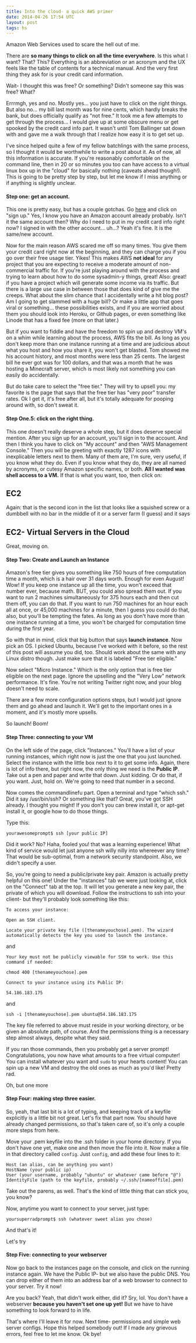 ```yaml
---
title: Into the cloud- a quick AWS primer
date: 2014-04-26 17:54 UTC
layout: post
tags: hs
---
```


Amazon Web Services used to scare the hell out of me.

There are **so many things to click on all the time everywhere**. Is this what I want? That? This? Everything is an abbreviation or an acronym and the UX feels like the table of contents for a technical manual. And the very first thing they ask for is your credit card information.

Wait- I thought this was free? Or something? Didn't someone say this was free? What?

Errrmgh, yes and no. Mostly yes... you just have to click on the right things. But also no... my bill last month was for nine cents, which hardly breaks the bank, but does officially qualify as "not free." It took me a few attempts to get through the process... I would give up at some obscure menu or get spooked by the credit card info part. It wasn't until Tom Ballinger sat down with and gave me a walk through that I realize how easy it is to get set up.

I've since helped quite a few of my fellow batchlings with the same process, so I thought it would be worthwhile to write a post about it. As of now, all this information is accurate. If you're reasonably comfortable on the command line, then in 20 or so minutes you too can have access to a virtual linux box up in the "cloud" for basically nothing (caveats ahead though!). This is going to be pretty step by step, but let me know if I miss anything or if anything is slightly unclear.

<h4>Step one: get an account.</h4>

This one is pretty easy, but has a couple gotchas. Go [here](http://aws.amazon.com/) and click on "sign up." Yes, I know you have an Amazon account already probably. Isn't it the same account then? Why do I need to put in my credit card info right now? I signed in with the other account... uh...? Yeah it's fine. It is the same/new account.

Now for the main reason AWS scared me off so many times. You give them your credit card right now at the beginning, and they can charge you if you go over their free usage tier. Yikes! This makes AWS **not ideal** for any project that you are expecting to receive a moderate amount of non-commercial traffic for. If you're just playing around with the process and trying to learn about how to do some sysadmin-y things, great! Also: great! if you have a project which will generate some income via its traffic. But there is a large use case in between those that does kind of give me the creeps. What about the slim chance that I accidentally write a hit blog post? Am I going to get slammed with a huge bill? Or make a little app that goes viral or something... these possibilities exists, and if you  are worried about them you should look into Heroku, or Github pages, or even something like Linode that has a fixed fee (more on that later.)

But if you want to fiddle and have the freedom to spin up and destroy VM's on a whim while learning about the process, AWS fits the bill. As long as you don't keep more than one instance running at a time and are judicious about what you host and how you share it, you won't get blasted. Tom showed me his account history, and most months were less than 25 cents. The largest bill he ever got was for 100 dollars, and that was a month that he was hosting a Minecraft server, which is most likely not something you can easily do accidentally.

But do take care to select the "free tier." They will try to upsell you: my favorite is the page that says that the free tier has "very poor" transfer rates. Ok I get it, it's free after all, but it's totally adequate for pooping around with, so don't sweat it.

<h4>Step One.5: click on the right thing.</h4>

This one doesn't really deserve a whole step, but it does deserve special mention. After you sign up for an account, you'll sign in to the account. And then I think you have to click on "My account" and then "AWS Management Console." Then you will be greeting with exactly 1287 icons with inexplicable letters next to them. Many of them are, I'm sure, very useful, if you know what they do. Even if you know what they do, they are all named by acronyms, or cutesy Amazon specific names, or both. **All I wanted was shell access to a VM.** If that is what you want, too, then click on:

<h2>EC2</h2>

Again: that is the second icon in the list that looks like a squished screw or a dumbbell with no bar in the middle of it or a server farm (I guess) and it says

<h2>EC2- Virtual Servers in the Cloud</h2>

Great, moving on.

<h4>Step Two: Create and Launch an Instance</h4>

Amazon's free tier gives you something like 750 hours of free computation time a month, which is a hair over 31 days worth. Enough for even August! Wow! If you keep one instance up all the time, you won't exceed that number ever, because math. BUT, you could also spread them out. If you want to run 2 machines simultaneously for 375 hours each and then cut them off, you can do that. If you want to run 750 machines for an hour each all at once, or 45,000 machines for a minute, then I guess you could do that, also, but you'll be tempting the fates. As long as you don't have more than one instance running at a time, you won't be charged for computation time during the first year.

So with that in mind, click that big button that says **launch instance**. Now pick an OS. I picked Ubuntu, because I've worked with it before, so the rest of this post will assume you did, too. Should work about the same with any Linux distro though. Just make sure that it is labeled "Free tier eligible."

Now select "Micro Instance." Which is the only option that is free tier eligible on the next page. Ignore the upselling and the "Very Low" network performance. It's fine. You're not writing Twitter right now, and your blog doesn't need to scale.

There are a few more configuration options steps, but I would just ignore them and go ahead and launch it. We'll get to the important ones in a moment, and it's mostly more upsells.

So launch! Boom!

<h4>Step Three: connecting to your VM</h4>

On the left side of the page, click "Instances." You'll have a list of your running instances, which right now is just the one that you just launched. Select the instance with the little box next to it to get some info. Again, there is lot of info there, but right now, the only thing we need is the **Public IP**. Take out a pen and paper and write that down. Just kidding. Or do that, if you want. Just, hold on. We're going to need that number in a second.

Now comes the commandlinefu part. Open a terminal and type "which ssh." Did it say /usr/bin/ssh? Or something like that? Great, you've got SSH already. I thought you might! If you don't you can brew install it, or apt-get install it, or google how to do those things.

Type this:

```
yourawesomeprompt$ ssh [your public IP]
```

Did it work? No? Haha, fooled you! that was a learning experience! What kind of service would let just anyone ssh willy nilly into whereever any time? That would be sub-optimal, from a network security standpoint. Also, we didn't specify a user.

So, you're going to need a public/private key pair. Amazon is actually pretty helpful on this one! Under the "instances" tab we were just looking at, click on the "Connect" tab at the top. It will let you generate a new key pair, the private of which you will download. Follow the instructions to ssh into your client- but they'll probably look something like this:

```
To access your instance:

Open an SSH client.

Locate your private key file ([thenameyouchose].pem). The wizard automatically detects the key you used to launch the instance.
```

and

```
Your key must not be publicly viewable for SSH to work. Use this command if needed:

chmod 400 [thenameyouchose].pem

Connect to your instance using its Public IP:

54.186.183.175
```

and

```
ssh -i [thenameyouchose].pem ubuntu@54.186.183.175
```

The key file referred to above must reside in your working directory, or be given an absolute path, of course. And the permissions thing is a necessary step almost always, despite what they said.

If you ran those commands, then you probably get a server prompt! Congratulations, you now have what amounts to a free virtual computer! You can install whatever you want and `sudo` to your hearts content! You can spin up a new VM and destroy the old ones as much as you'd like! Pretty rad.

Oh, but one more

<h4>Step Four: making step three easier.</h4>

So, yeah, that last bit is a lot of typing, and keeping track of a keyfile explicitly is a little bit not great. Let's fix that part now. You should have already changed permissions, so that's taken care of, so it's only a couple more steps from here.

Move your .pem keyfile into the .ssh folder in your home directory. If you don't have one yet, make one and then move the file into it. Now make a file in that directory called `config`. Just `config`, and add these four lines to it:

```
Host (an alias, can be anything you want)
HostName (your public ip)
User (your username, probably "ubuntu" or whatever came before "@")
IdentityFile (path to the keyfile, probably ~/.ssh/[nameoffile].pem)
```

Take out the parens, as well. That's the kind of little thing that can stick you, you know?

Now, anytime you want to connect to your server, just type:

```
yoursuperradprompt$ ssh (whatever sweet alias you chose)
```

And that's it!

Let's try

<h4>Step Five: connecting to your webserver</h4>

Now go back to the instances page on the console, and click on the running instance again. We have the Public IP- but we also have the public DNS. You can drop either of them into an address bar of a web browser to connect to your server. Try it now!

Are you back? Yeah, that didn't work either, did it? Sry, lol. You don't have a webserver **because you haven't set one up yet!** But we have to have something to look forward to in life.

That's where I'll leave it for now. Next time- permissions and simple web server configs. Hope this helped somebody out! If I made any grievous errors, feel free to let me know. Ok bye!
